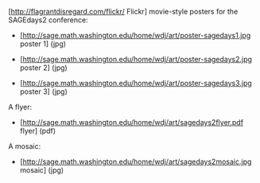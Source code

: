 [http://flagrantdisregard.com/flickr/ Flickr] movie-style posters for the 
SAGEdays2 conference:

* [http://sage.math.washington.edu/home/wdj/art/poster-sagedays1.jpg poster 1] (jpg)

* [http://sage.math.washington.edu/home/wdj/art/poster-sagedays2.jpg poster 2] (jpg)

* [http://sage.math.washington.edu/home/wdj/art/poster-sagedays3.jpg poster 3] (jpg)

A flyer:

* [http://sage.math.washington.edu/home/wdj/art/sagedays2flyer.pdf flyer]  (pdf)

A mosaic:

* [http://sage.math.washington.edu/home/wdj/art/sagedays2mosaic.jpg mosaic] (jpg)

